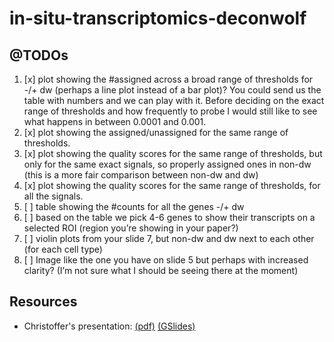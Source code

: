 # in-situ-transcriptomics-deconwolf

## @TODOs

1. [x] plot showing the #assigned across a broad range of thresholds for -/+ dw (perhaps a line plot instead of a bar plot)? You could send us the table with numbers and we can play with it. Before deciding on the exact range of thresholds and how frequently to probe I would still like to see what happens in between 0.0001 and 0.001.
2. [x] plot showing the assigned/unassigned for the same range of thresholds.
3. [x] plot showing the quality scores for the same range of thresholds, but only for the same exact signals, so properly assigned ones in non-dw (this is a more fair comparison between non-dw and dw)
4. [x] plot showing the quality scores for the same range of thresholds, for all the signals.
5. [ ] table showing the #counts for all the genes -/+ dw
6. [ ] based on the table we pick 4-6 genes to show their transcripts on a selected ROI (region you’re showing in your paper?)
7. [ ] violin plots from your slide 7, but non-dw and dw next to each other (for each cell type)
8. [ ] Image like the one you have on slide 5 but perhaps with increased clarity? (I’m not sure what I should be seeing there at the moment)

## Resources

- Christoffer's presentation: [(pdf)](data/deconvolution-update.pdf) [(GSlides)](https://docs.google.com/presentation/d/1onOuz-1Y3gOiLW6qJ7m22dAQbs2yyCw7aAuYtP03nnw/edit#slide=id.p)

